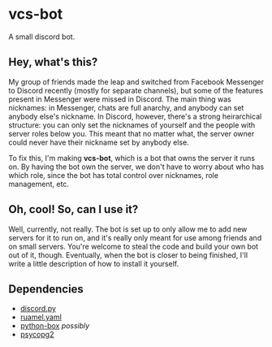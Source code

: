 # vcs-bot
A small discord bot.

## Hey, what's this?
My group of friends made the leap and switched from Facebook Messenger to Discord recently (mostly for separate channels),
but some of the features present in Messenger were missed in Discord. The main thing was nicknames: in Messenger, chats are
full anarchy, and anybody can set anybody else's nickname. In Discord, however, there's a strong heirarchical structure:
you can only set the nicknames of yourself and the people with server roles below you. This meant that no matter what, the
server owner could never have their nickname set by anybody else.

To fix this, I'm making **vcs-bot**, which is a bot that owns the server it runs on. By having the bot own the server, we
don't have to worry about who has which role, since the bot has total control over nicknames, role management, etc.  

## Oh, cool! So, can I use it?
Well, currently, not really. The bot is set up to only allow me to add new servers for it to run on, and it's really only
meant for use among friends and on small servers. You're welcome to steal the code and build your own bot out of it, though.
Eventually, when the bot is closer to being finished, I'll write a little description of how to install it yourself.

## Dependencies
- [discord.py](https://pypi.org/project/discord.py/)
- [ruamel.yaml](https://pypi.org/project/ruamel.yaml/)
- [python-box](https://pypi.org/project/python-box/) *possibly*
- [psycopg2](https://pypi.org/project/psycopg2-binary/)
